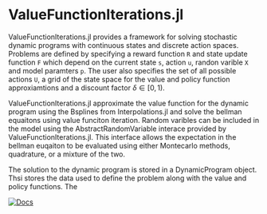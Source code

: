 # ValueFunctionIterations.jl

ValueFunctionIterations.jl provides a framework for solving stochastic dynamic programs with continuous states and discrete action spaces. Problems are defined by specifying a reward function `R` and state update function `F` which depend on the current state `s`, action `u`, randon varible `X` and model paramters `p`. The user also specifies the set of all possible actions `U`, a grid of the state space for the value and policy function approxiamtions and a discount factor $\delta \in [0,1)$. 

ValueFunctionIterations.jl approximate the value function for the dynamic program using the Bsplines from Interpolations.jl and solve the bellman equaitons using value funciton iteration. Random varibles can be included in the model using the AbstractRandomVariable interace provided by ValueFunctionIterations.jl. This interface allows the expectation in the bellman euqaiton to be evaluated using either Montecarlo methods, quadrature, or a mixture of the two. 

The solution to the dynamic program is stored in a DynamicProgram object. Thsi stores the data used to define the problem along with the value and policy functions. The  

[![Docs](https://img.shields.io/badge/docs-dev-blue)](github.com/jack-h-buckner.github.io/ValueFunctionIterations.jl)